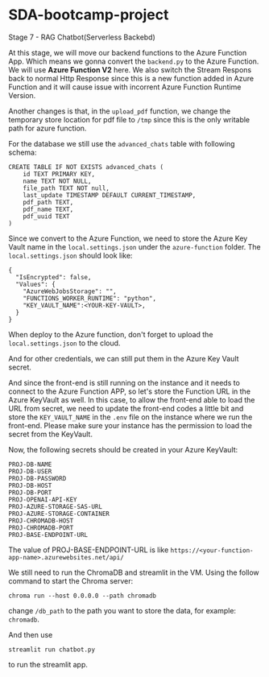 # SDA-bootcamp-project

Stage 7 - RAG Chatbot(Serverless Backebd)

At this stage, we will move our backend functions to the Azure Function App. Which means we gonna convert the `backend.py` to the Azure Function. We will use **Azure Function V2** here. We also switch the Stream Respons back to normal Http Response since this is a new function added in Azure Function and it will cause issue with incorrent Azure Function Runtime Version.

Another changes is that, in the `upload_pdf` function, we change the temporary store location for pdf file to `/tmp` since this is the only writable path for azure function.

For the database we still use the `advanced_chats` table with following schema:
```
CREATE TABLE IF NOT EXISTS advanced_chats (
    id TEXT PRIMARY KEY,
    name TEXT NOT NULL,
    file_path TEXT NOT null,
    last_update TIMESTAMP DEFAULT CURRENT_TIMESTAMP,
    pdf_path TEXT,
    pdf_name TEXT,
    pdf_uuid TEXT
)
```

Since we convert to the Azure Function, we need to store the Azure Key Vault name in the `local.settings.json` under the `azure-function` folder. The `local.settings.json` should look like:

```
{
  "IsEncrypted": false,
  "Values": {
    "AzureWebJobsStorage": "",
    "FUNCTIONS_WORKER_RUNTIME": "python",
    "KEY_VAULT_NAME":<YOUR-KEY-VAULT>,
  }
}
```

When deploy to the Azure function, don't forget to upload the `local.settings.json` to the cloud.

And for other credentials, we can still put them in the Azure Key Vault secret.

And since the front-end is still running on the instance and it needs to connect to the Azure Function APP, so let's store the Function URL in the Azure KeyVault as well.
In this case, to allow the front-end able to load the URL from secret, we need to update the front-end codes a little bit and store the `KEY_VAULT_NAME` in the `.env` file on the instance where we run the front-end.
Please make sure your instance has the permission to load the secret from the KeyVault.

Now, the following secrets should be created in your Azure KeyVault:

```
PROJ-DB-NAME
PROJ-DB-USER
PROJ-DB-PASSWORD
PROJ-DB-HOST
PROJ-DB-PORT
PROJ-OPENAI-API-KEY
PROJ-AZURE-STORAGE-SAS-URL
PROJ-AZURE-STORAGE-CONTAINER
PROJ-CHROMADB-HOST
PROJ-CHROMADB-PORT
PROJ-BASE-ENDPOINT-URL
```

The value of PROJ-BASE-ENDPOINT-URL is like `https://<your-function-app-name>.azurewebsites.net/api/`

We still need to run the ChromaDB and streamlit in the VM. Using the follow command to start the Chroma server:
```
chroma run --host 0.0.0.0 --path chromadb
```
change `/db_path` to the path you want to store the data, for example: `chromadb`.

And then use
```
streamlit run chatbot.py
```
to run the streamlit app.